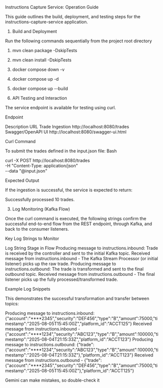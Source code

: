 Instructions Capture Service: Operation Guide

This guide outlines the build, deployment, and testing steps for the instructions-capture-service application.

1. Build and Deployment

Run the following commands sequentially from the project root directory 
1. mvn clean package -DskipTests	
2. mvn clean install -DskipTests	
3. docker compose down -v	
4. docker compose up -d	
5. docker compose up --build	

2. API Testing and Interaction

The service endpoint is available for testing using curl.

Endpoint

Description	URL
Trade Ingestion	http://localhost:8080/trades
Swagger/OpenAPI UI	http://localhost:8080/swagger-ui.html

Curl Command

To submit the trades defined in the input.json file:
Bash

curl -X POST http://localhost:8080/trades \
     -H "Content-Type: application/json" \
     --data "@input.json"

Expected Output

If the ingestion is successful, the service is expected to return:

Successfully processed 10 trades.

3. Log Monitoring (Kafka Flow)

Once the curl command is executed, the following strings confirm the successful end-to-end flow from the REST endpoint, through Kafka, and back to the consumer listeners.

Key Log Strings to Monitor

Log String	Stage in Flow
Producing message to instructions.inbound:	Trade is received by the controller and sent to the initial Kafka topic.
Received message from instructions.inbound -	The Kafka Stream Processor (or initial listener) picks up the raw trade.
Producing message to instructions.outbound:	The trade is transformed and sent to the final outbound topic.
Received message from instructions.outbound -	The final listener picks up the fully processed/transformed trade.

Example Log Snippets

This demonstrates the successful transformation and transfer between topics:

Producing message to instructions.inbound: {"account":"****2345","security":"DEF456","type":"B","amount":75000,"timestamp":"2025-08-05T15:45:00Z","platform_id":"ACCT125"}
Received message from instructions.inbound - {"account":"****1234","security":"ABC123","type":"B","amount":100000,"timestamp":"2025-08-04T21:15:33Z","platform_id":"ACCT123"}
Producing message to instructions.outbound: {"trade":{"account":"****1234","security":"ABC123","type":"B","amount":100000,"timestamp":"2025-08-04T21:15:33Z"},"platform_id":"ACCT123"}
Received message from instructions.outbound - {"trade":{"account":"****2345","security":"DEF456","type":"B","amount":75000,"timestamp":"2025-08-05T15:45:00Z"},"platform_id":"ACCT125"}


Gemini can make mistakes, so double-check it
